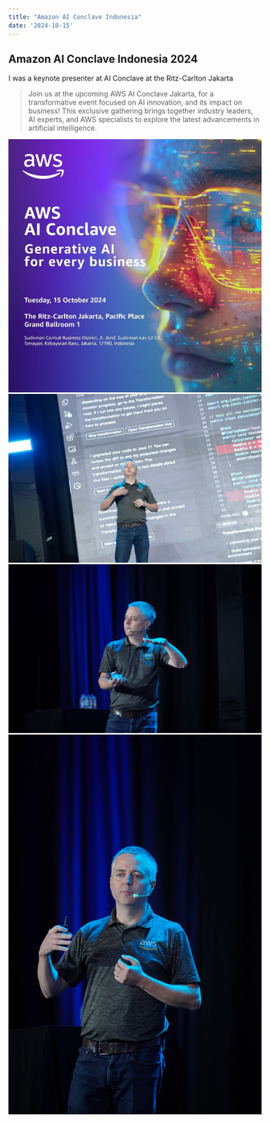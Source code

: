```yaml
---
title: "Amazon AI Conclave Indonesia"
date: '2024-10-15'
---
```


## Amazon AI Conclave Indonesia 2024

I was a keynote presenter at AI Conclave at the Ritz-Carlton Jakarta 

> Join us at the upcoming AWS AI Conclave Jakarta, for a transformative event focused on AI innovation, and its impact on business! This exclusive gathering brings together industry leaders, AI experts, and AWS specialists to explore the latest advancements in artificial intelligence.

![Event Poster](poster.jpeg)
![Keynote Presentation](image.png)
![Explaining](FHL05405.JPG)
![Presenting](FHL05420.JPG)